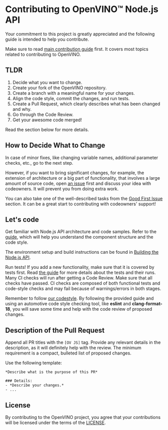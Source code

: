 # Contributing to OpenVINO™ Node.js API

Your commitment to this project is greatly appreciated and the following guide is intended to help you contribute.  

Make sure to read [main contribution guide](https://github.com/openvinotoolkit/openvino/blob/master/CONTRIBUTING.md) first. It covers most topics related to contributing to OpenVINO.


## TLDR

1. Decide what you want to change.
2. Create your fork of the OpenVINO repository.
3. Create a branch with a meaningful name for your changes.
4. Align the code style, commit the changes, and run tests.
5. Create a Pull Request, which clearly describes what has been changed and why.
6. Go through the Code Review.
7. Get your awesome code merged!

Read the section below for more details.


## How to Decide What to Change

In case of minor fixes, like changing variable names, additional parameter checks, etc., go to the next step.

However, if you want to bring significant changes, for example, the extension of architecture or a big part of functionality, that involves a large amount
of source code, open [an issue](https://github.com/openvinotoolkit/openvino/issues/new?assignees=octocat&labels=enhancement%2Cfeature&projects=&template=feature_request.yml&title=%5BFeature+Request%5D%3A+) first and discuss your idea with
codeowners. It will prevent you from doing extra work.

You can also take one of the well-described tasks from the [Good First Issue](https://github.com/orgs/openvinotoolkit/projects/3/views/14) section. It can be a great start to contributing with codeowners' support!


## Let's code

Get familiar with Node.js API architecture and code samples.
Refer to the [guide](../docs/code_examples.md), which will help you understand the component structure and the code style.

The environment setup and build instructions can be found in [Building the Node.js API](https://github.com/openvinotoolkit/openvino/blob/master/src/bindings/js/docs/README.md#openvino-node-package-developer-documentation).

Run tests! If you add a new functionality, make sure that it is covered by tests first.
Read [the guide](../docs/test_examples.md) for more details about the tests and their runs.
Many CI checks will run after getting a Code Review. Make sure that
all checks have passed. CI checks are composed of both functional tests and code-style checks and may fail because of warnings/errors in both stages.

Remember to follow [our codestyle](../docs/CODESTYLE.md).
By following the provided guide and using an automotive code style checking tool, like
**eslint** and **clang-format-18**, you will save some time and help with the code review of proposed changes.


## Description of the Pull Request

Append all PR titles with the `[OV JS]` tag. Provide any relevant details in the description, as it will definitely help with the review. The minimum requirement is a compact, bulleted list of proposed changes.

Use the following template:
```
*Describe what is the purpose of this PR*

### Details:
- *Describe your changes.*
- ...

```


## License

By contributing to the OpenVINO project, you agree that your contributions will be
licensed under the terms of the [LICENSE](https://github.com/openvinotoolkit/openvino/blob/master/LICENSE).
